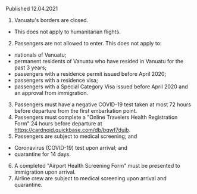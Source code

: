 Published 12.04.2021
1. Vanuatu's borders are closed.
- This does not apply to humanitarian flights.
2. Passengers are not allowed to enter.
This does not apply to:
- nationals of Vanuatu;
- permanent residents of Vanuatu who have resided in Vanuatu for the past 3 years;
- passengers with a residence permit issued before April 2020;
- passengers with a residence visa;
- passengers with a Special Category Visa issued before April 2020 and an approval from immigration.
3. Passengers must have a negative COVID-19 test taken at most 72 hours before departure from the first embarkation point.
4. Passengers must complete a "Online Travelers Health Registration Form" 24 hours before departure at <a target="_blank" href="https://cardnoid.quickbase.com/db/bqwf7dujb">https://cardnoid.quickbase.com/db/bqwf7dujb</a>.
5. Passengers are subject to medical screening; and
- Coronavirus (COVID-19) test upon arrival; and
- quarantine for 14 days.
6. A completed "Airport Health Screening Form" must be presented to immigration upon arrival. 
7. Airline crew are subject to medical screening upon arrival and quarantine.

